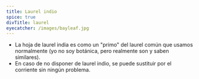 ```yaml
---
title: Laurel indio
spice: true
divTitle: laurel
eyecatcher: /images/bayleaf.jpg
---
```



* La hoja de laurel india es como un "primo" del laurel común que usamos normalmente (yo no soy botánica, pero realmente son y saben similares). 
* En caso de no disponer de laurel indio, se puede sustituir por el corriente sin ningún problema.
